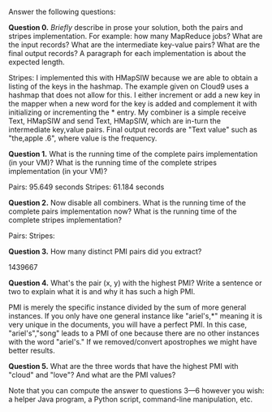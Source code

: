 <p>Answer the following questions:</p>

<p><b>Question 0.</b> <i>Briefly</i> describe in prose your solution,
both the pairs and stripes implementation. For example: how many
MapReduce jobs? What are the input records? What are the intermediate
key-value pairs? What are the final output records? A paragraph for
each implementation is about the expected length.</p>

Stripes: I implemented this with HMapSIW because we are able to obtain a listing of the keys in the hashmap.  The example given on Cloud9 uses a hashmap that does not allow for this.  I either increment or add a new key in the mapper when a new word for the key is added and complement it with initializing or incrementing the * entry. My combiner is a simple receive Text, HMapSIW and send Text, HMapSIW, which are in-turn the intermediate key,value pairs. Final output records are "Text value" such as "the,apple .6", where value is the frequency.

<p><b>Question 1.</b> What is the running time of the complete pairs
implementation (in your VM)? What is the running time of the complete
stripes implementation (in your VM)?</p>

Pairs: 95.649 seconds
Stripes: 61.184 seconds

<p><b>Question 2.</b> Now disable all combiners. What is the running
time of the complete pairs implementation now? What is the running
time of the complete stripes implementation?</p>

Pairs:
Stripes:

<p><b>Question 3.</b> How many distinct PMI pairs did you extract?</p>

1439667

<p><b>Question 4.</b> What's the pair (x, y) with the highest PMI?
Write a sentence or two to explain what it is and why it has such a
high PMI.</p>

PMI is merely the specific instance divided by the sum of more general instances.  If you only have one general instance like "ariel's,*" meaning it is very unique in the documents, you will have a perfect PMI.  In this case, "ariel's","song" leads to a PMI of one because there are no other instances with the word "ariel's."  If we removed/convert apostrophes we might have better results.

<p><b>Question 5.</b> What are the three words that have the highest
PMI with "cloud" and "love"? And what are the PMI values?</p>

<p>Note that you can compute the answer to questions 3&mdash;6 however
you wish: a helper Java program, a Python script, command-line
manipulation, etc.</p>